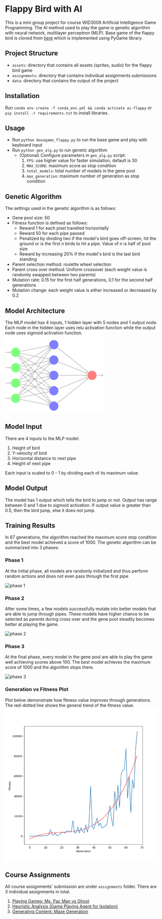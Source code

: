 # Flappy Bird with AI
This is a mini group project for course WID3009 Artificial Intelligence Game Programming. The AI method used to play
the game is genetic algorithm with neural network, multilayer perceptron (MLP). Base game of the flappy bird is 
cloned from [here](https://github.com/sourabhv/FlapPyBird) which is implemented using PyGame library.

## Project Structure
* `assets`: directory that contains all assets (sprites, audio) for the flappy bird game
* `assignments`: directory that contains individual assignments submissions
* `data`: directory that contains the output of the project

## Installation
Run `conda env create -f conda_env.yml && conda activate ai-flappy` or `pip install -r requirements.txt` to 
install libraries.

## Usage
* Run `python basegame_flappy.py` to run the base game and play with keyboard input
* Run `python gen_alg.py` to run genetic algorithm
    * (Optional) Configure parameters in `gen_alg.py` script:
        1. `FPS`: use higher value for faster simulation, default is 30
        2. `MAX_SCORE`: maximum score as stop condition
        3. `total_models`: total number of models in the gene pool 
        4. `max_generation`: maximum number of generation as stop condition

## Genetic Algorithm
The settings used in the genetic algorithm is as follows:
  * Gene pool size: 50
  * Fitness function is defined as follows:
    * Reward 1 for each pixel travelled horizontally
    * Reward 50 for each pipe passed
    * Penalized by dividing two if the model's bird goes off-screen, hit the ground or is the first n birds to hit a pipe. Value of n is half of pool size
    * Reward by increasing 20% if the model's bird is the last bird standing
  * Parent selection method: roulette wheel selection
  * Parent cross over method: Uniform crossover (each weight value is randomly swapped between two parents)
  * Mutation rate: 0.15 for the first half generations, 0.1 for the second half generations
  * Mutation change: each weight value is either increased or decreased by 0.2

## Model Architecture
The MLP model has 4 inputs, 1 hidden layer with 5 nodes and 1 output node. Each node in the hidden layer uses relu 
activation function while the output node uses sigmoid activation function.
![model-architecture](./data/neural-network.png)

## Model Input
There are 4 inputs to the MLP model:
1. Height of bird
2. Y-velocity of bird
3. Horizontal distance to next pipe
4. Height of next pipe

Each input is scaled to 0 - 1 by dividing each of its maximum value.

## Model Output
The model has 1 output which tells the bird to jump or not. Output has range between 0 and 1 due to sigmoid activation.
If output value is greater than 0.5, then the bird jump, else it does not jump.

## Training Results
In 67 generations, the algorithm reached the maximum score stop condition and the best model achieved a score of 1000.
The genetic algorithm can be summarized into 3 phases:

### Phase 1
At the initial phase, all models are randomly initialized and thus perform random actions and does not even pass 
through the first pipe
  
![phase 1](./data/phase%201.gif)

### Phase 2 
After some times, a few models successfully mutate into better models that are able to jump through pipes. These models 
have higher chance to be selected as parents during cross over and the gene pool steadily becomes better at playing the
game.

![phase 2](./data/phase%202.gif)

### Phase 3
At the final phase, every model in the gene pool are able to play the game well achieving scores above 100. The best 
model achieves the maximum score of 1000 and the algorithm stops there.

![phase 3](./data/phase%203.gif)

### Generation vs Fitness Plot
Plot below demonstrate how fitness value improves through generations. The red-dotted line shows the general trend of the fitness
value.
![fitness graph](./data/fitness.png)


## Course Assignments
All course assignments' submission are under `assignments` folder. 
There are 3 individual assignments in total.
1. [Playing Games: Ms. Pac Man vs Ghost](assignments/assignment_1)
2. [Heuristic Analysis (Game Playing Agent for Isolation)](assignments/assignment_2)
3. [Generating Content: Maze Generation](assignments/assignment_3)
